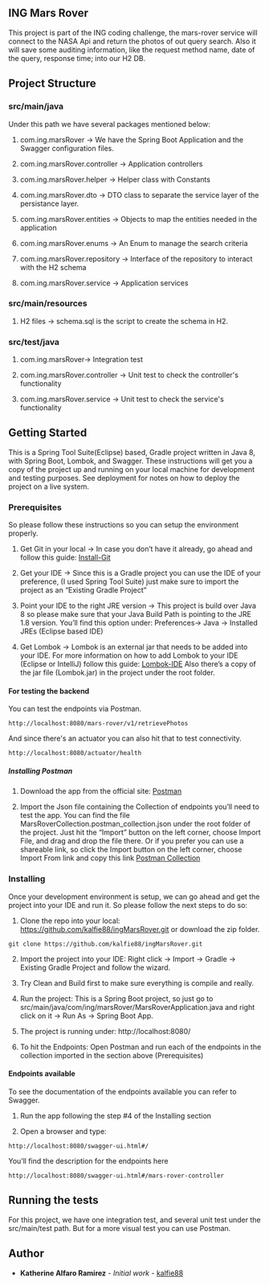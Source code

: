 ##  ING Mars Rover

This project is part of the ING coding challenge, the mars-rover service will connect to the NASA Api and return the photos of out query search.
Also it will save some auditing information, like the request method name, date of the query, response time; into our H2 DB.


## Project Structure

### src/main/java

Under this path we have several packages mentioned below:

1. com.ing.marsRover -> We have the Spring Boot Application and the Swagger configuration files.

2. com.ing.marsRover.controller -> Application controllers

3. com.ing.marsRover.helper -> Helper class with Constants

4. com.ing.marsRover.dto -> DTO class to separate the service layer of the persistance layer.

5. com.ing.marsRover.entities -> Objects to map the entities needed in the application

6. com.ing.marsRover.enums -> An Enum to manage the search criteria

7. com.ing.marsRover.repository -> Interface of the repository to interact with the H2 schema

8. com.ing.marsRover.service -> Application services 


### src/main/resources

1. H2 files -> schema.sql is the script to create the schema in H2.


### src/test/java

1. com.ing.marsRover-> Integration test

2. com.ing.marsRover.controller  -> Unit test to check the controller's functionality

3. com.ing.marsRover.service -> Unit test to check the service's functionality



## Getting Started

This is a Spring Tool Suite(Eclipse) based, Gradle project written in Java 8, with Spring Boot, Lombok, and Swagger.
These instructions will get you a copy of the project up and running on your local machine for development and testing purposes. See deployment for notes on how to deploy the project on a live system.



### Prerequisites

So please follow these instructions so you can setup the environment properly.

1. Get Git in your local -> In case you don’t have it already, go ahead and follow this guide: [Install-Git](https://www.atlassian.com/git/tutorials/install-git)

2. Get your IDE -> Since this is a Gradle project you can use the IDE of your preference, (I used Spring Tool Suite) just make sure to import the project as an “Existing Gradle Project”

3. Point your IDE to the right JRE version -> This project is build over Java 8 so please make sure that your Java Build Path is pointing to the JRE 1.8 version. You’ll find this option under: Preferences-> Java -> Installed JREs (Eclipse based IDE)

4. Get Lombok -> Lombok is an external jar that needs to be added into your IDE. For more information on how to add Lombok to your IDE (Eclipse or IntelliJ) follow this guide: [Lombok-IDE](https://www.baeldung.com/lombok-ide) Also there’s a copy of the jar file (Lombok.jar) in the project under the root folder.


#### For testing the backend

You can test the endpoints via Postman.

```
http://localhost:8080/mars-rover/v1/retrievePhotos
```
And since there's an actuator you can also hit that to test connectivity.

```
http://localhost:8080/actuator/health 
```

##### Installing Postman

1. Download the app from the official site: [Postman](https://www.getpostman.com/downloads/)

2. Import the Json file containing the Collection of endpoints you’ll need to test the app. You can find the file MarsRoverCollection.postman_collection.json under the root folder of the project. Just hit the “Import” button on the left corner, choose Import File, and drag and drop the file there. Or if you prefer you can use a shareable link, so click the Import button on the left corner, choose Import From link and copy this link [Postman Collection](https://www.getpostman.com/collections/316ed52deafeeb104b14)



### Installing

Once your development environment is setup, we can go ahead and get the project into your IDE and run it. So please follow the next steps to do so:

1. Clone the repo into your local: https://github.com/kalfie88/ingMarsRover.git or download the zip folder.

```
git clone https://github.com/kalfie88/ingMarsRover.git
```

2. Import the project into your IDE: Right click -> Import -> Gradle -> Existing Gradle Project and follow the wizard.

3. Try Clean and Build first to make sure everything is compile and really. 

4. Run the project: This is a Spring Boot project, so just go to src/main/java/com/ing/marsRover/MarsRoverApplication.java and right click on it -> Run As -> Spring Boot App.

5. The project is running under: http://localhost:8080/

6. To hit the Endpoints: Open Postman and run each of the endpoints in the collection imported in the section above (Prerequisites)


#### Endpoints available 

To see the documentation of the endpoints available you can refer to Swagger.

1. Run the app following the step #4 of the Installing section

2. Open a browser and type:

```
http://localhost:8080/swagger-ui.html#/

```

You’ll find the description for the endpoints here

```
http://localhost:8080/swagger-ui.html#/mars-rover-controller

```


## Running the tests

For this project, we have one integration test, and several unit test under the src/main/test path.
But for a more visual test you can use Postman.



## Author

* **Katherine Alfaro Ramirez** - *Initial work* - [kalfie88](https://github.com/kalfie88)
